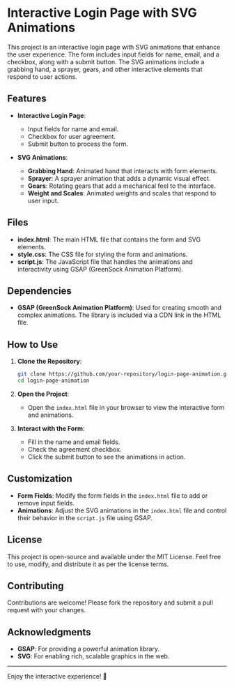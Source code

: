 # Interactive Login Page with SVG Animations

This project is an interactive login page with SVG animations that enhance the user experience. The form includes input fields for name, email, and a checkbox, along with a submit button. The SVG animations include a grabbing hand, a sprayer, gears, and other interactive elements that respond to user actions.

## Features

- **Interactive Login Page**: 
  - Input fields for name and email.
  - Checkbox for user agreement.
  - Submit button to process the form.

- **SVG Animations**:
  - **Grabbing Hand**: Animated hand that interacts with form elements.
  - **Sprayer**: A sprayer animation that adds a dynamic visual effect.
  - **Gears**: Rotating gears that add a mechanical feel to the interface.
  - **Weight and Scales**: Animated weights and scales that respond to user input.

## Files

- **index.html**: The main HTML file that contains the form and SVG elements.
- **style.css**: The CSS file for styling the form and animations.
- **script.js**: The JavaScript file that handles the animations and interactivity using GSAP (GreenSock Animation Platform).

## Dependencies

- **GSAP (GreenSock Animation Platform)**: Used for creating smooth and complex animations. The library is included via a CDN link in the HTML file.

## How to Use

1. **Clone the Repository**:
   ```bash
   git clone https://github.com/your-repository/login-page-animation.git
   cd login-page-animation
   ```

2. **Open the Project**:
   - Open the `index.html` file in your browser to view the interactive form and animations.

3. **Interact with the Form**:
   - Fill in the name and email fields.
   - Check the agreement checkbox.
   - Click the submit button to see the animations in action.

## Customization

- **Form Fields**: Modify the form fields in the `index.html` file to add or remove input fields.
- **Animations**: Adjust the SVG animations in the `index.html` file and control their behavior in the `script.js` file using GSAP.

## License

This project is open-source and available under the MIT License. Feel free to use, modify, and distribute it as per the license terms.

## Contributing

Contributions are welcome! Please fork the repository and submit a pull request with your changes.

## Acknowledgments

- **GSAP**: For providing a powerful animation library.
- **SVG**: For enabling rich, scalable graphics in the web.

---

Enjoy the interactive experience! 🚀


